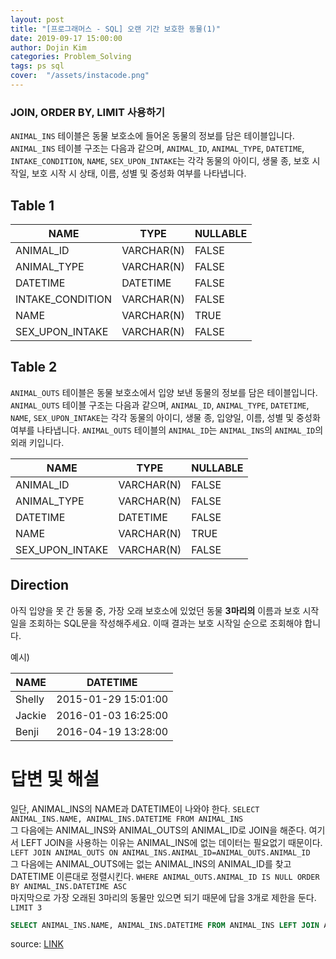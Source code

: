 ```yaml
---
layout: post
title: "[프로그래머스 - SQL] 오랜 기간 보호한 동물(1)"
date: 2019-09-17 15:00:00
author: Dojin Kim
categories: Problem_Solving
tags: ps sql
cover:  "/assets/instacode.png"
---
```


### JOIN, ORDER BY, LIMIT 사용하기

`ANIMAL_INS` 테이블은 동물 보호소에 들어온 동물의 정보를 담은 테이블입니다. `ANIMAL_INS` 테이블 구조는 다음과 같으며, `ANIMAL_ID`, `ANIMAL_TYPE`, `DATETIME`, `INTAKE_CONDITION`, `NAME`, `SEX_UPON_INTAKE`는 각각 동물의 아이디, 생물 종, 보호 시작일, 보호 시작 시 상태, 이름, 성별 및 중성화 여부를 나타냅니다.

## Table 1

| NAME             | TYPE       | NULLABLE |
|------------------|------------|----------|
| ANIMAL_ID        | VARCHAR(N) | FALSE    |
| ANIMAL_TYPE      | VARCHAR(N) | FALSE    |
| DATETIME         | DATETIME   | FALSE    |
| INTAKE_CONDITION | VARCHAR(N) | FALSE    |
| NAME             | VARCHAR(N) | TRUE     |
| SEX_UPON_INTAKE  | VARCHAR(N) | FALSE    |


## Table 2

`ANIMAL_OUTS` 테이블은 동물 보호소에서 입양 보낸 동물의 정보를 담은 테이블입니다.  `ANIMAL_OUTS` 테이블 구조는 다음과 같으며, `ANIMAL_ID`, `ANIMAL_TYPE`, `DATETIME`, `NAME`, `SEX_UPON_INTAKE`는 각각 동물의 아이디, 생물 종, 입양일, 이름, 성별 및 중성화 여부를 나타냅니다. `ANIMAL_OUTS` 테이블의 `ANIMAL_ID`는 `ANIMAL_INS`의 `ANIMAL_ID`의 외래 키입니다.

| NAME             | TYPE       | NULLABLE |
|------------------|------------|----------|
| ANIMAL_ID        | VARCHAR(N) | FALSE    |
| ANIMAL_TYPE      | VARCHAR(N) | FALSE    |
| DATETIME         | DATETIME   | FALSE    |
| NAME             | VARCHAR(N) | TRUE     |
| SEX_UPON_INTAKE  | VARCHAR(N) | FALSE    |


## Direction

아직 입양을 못 간 동물 중, 가장 오래 보호소에 있었던 동물 **3마리의** 이름과 보호 시작일을 조회하는 SQL문을 작성해주세요. 이때 결과는 보호 시작일 순으로 조회해야 합니다.

예시)

| NAME   | DATETIME             |
|--------|----------------------|
| Shelly |	2015-01-29 15:01:00 |
| Jackie | 	2016-01-03 16:25:00 |
| Benji  |	2016-04-19 13:28:00 |

      

# 답변 및 해설

일단, ANIMAL_INS의 NAME과 DATETIME이 나와야 한다. 
```SELECT ANIMAL_INS.NAME, ANIMAL_INS.DATETIME FROM ANIMAL_INS```  
그 다음에는 ANIMAL_INS와 ANIMAL_OUTS의 ANIMAL_ID로 JOIN을 해준다. 여기서 LEFT JOIN을 사용하는 이유는 ANIMAL_INS에 없는 데이터는 필요없기 때문이다.
```LEFT JOIN ANIMAL_OUTS ON ANIMAL_INS.ANIMAL_ID=ANIMAL_OUTS.ANIMAL_ID```   
그 다음에는 ANIMAL_OUTS에는 없는 ANIMAL_INS의 ANIMAL_ID를 찾고 DATETIME 이른대로 정렬시킨다.
```WHERE ANIMAL_OUTS.ANIMAL_ID IS NULL ORDER BY ANIMAL_INS.DATETIME ASC```  
마지막으로 가장 오래된 3마리의 동물만 있으면 되기 때문에 답을 3개로 제한을 둔다.
```LIMIT 3```


```SQL
SELECT ANIMAL_INS.NAME, ANIMAL_INS.DATETIME FROM ANIMAL_INS LEFT JOIN ANIMAL_OUTS ON ANIMAL_INS.ANIMAL_ID=ANIMAL_OUTS.ANIMAL_ID WHERE ANIMAL_OUTS.ANIMAL_ID IS NULL ORDER BY ANIMAL_INS.DATETIME ASC LIMIT 3
```


<bold> source: <a href="https://programmers.co.kr/learn/courses/30/lessons/59044"> LINK </a></bold>
